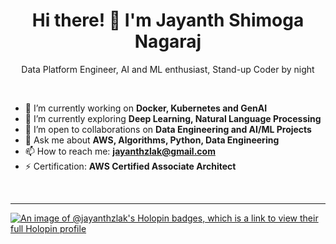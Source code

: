 

<!--
**jayanthshimoga/jayanthshimoga** is a ✨ _special_ ✨ repository because its `README.md` (this file) appears on your GitHub profile.

Here are some ideas to get you started:

- 🔭 I’m currently working on ...
- 🌱 I’m currently learning ...
- 👯 I’m looking to collaborate on ...
- 🤔 I’m looking for help with ...
- 💬 Ask me about ...
- 📫 How to reach me: ...
- 😄 Pronouns: ...
- ⚡ Fun fact: ...
-->
<h1 align="center">Hi there! 👋 I'm Jayanth Shimoga Nagaraj</h1>

<p align="center">Data Platform Engineer, AI and ML enthusiast, Stand-up Coder by night</p>

<br>

- 🔭 I’m currently working on **Docker, Kubernetes and GenAI**
- 🌱 I’m currently exploring **Deep Learning, Natural Language Processing**
- 👯 I’m open to collaborations on **Data Engineering and AI/ML Projects**
- 💬 Ask me about **AWS, Algorithms, Python, Data Engineering**
- 📫 How to reach me: **jayanthzlak@gmail.com**
- ⚡ Certification: **AWS Certified Associate Architect**

<br>
<hr>

[![An image of @jayanthzlak's Holopin badges, which is a link to view their full Holopin profile](https://holopin.me/jayanthzlak)](https://holopin.io/@jayanthzlak)

<br>

